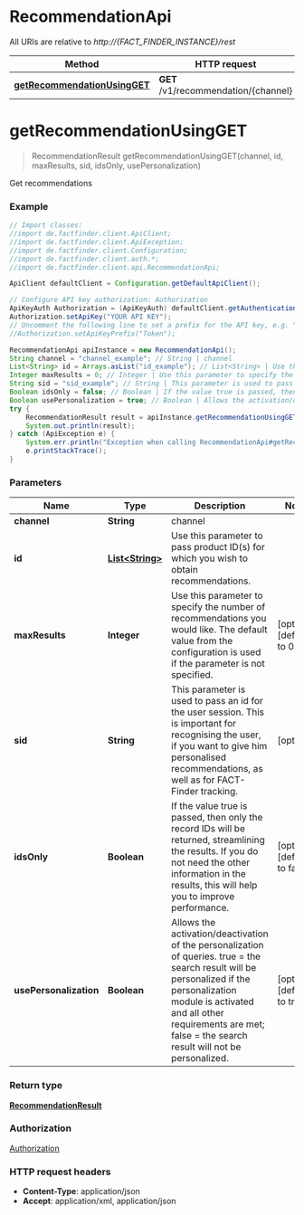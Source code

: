 # RecommendationApi

All URIs are relative to *http://{FACT_FINDER_INSTANCE}/rest*

Method | HTTP request | Description
------------- | ------------- | -------------
[**getRecommendationUsingGET**](RecommendationApi.md#getRecommendationUsingGET) | **GET** /v1/recommendation/{channel} | Get recommendations


<a name="getRecommendationUsingGET"></a>
# **getRecommendationUsingGET**
> RecommendationResult getRecommendationUsingGET(channel, id, maxResults, sid, idsOnly, usePersonalization)

Get recommendations

### Example
```java
// Import classes:
//import de.factfinder.client.ApiClient;
//import de.factfinder.client.ApiException;
//import de.factfinder.client.Configuration;
//import de.factfinder.client.auth.*;
//import de.factfinder.client.api.RecommendationApi;

ApiClient defaultClient = Configuration.getDefaultApiClient();

// Configure API key authorization: Authorization
ApiKeyAuth Authorization = (ApiKeyAuth) defaultClient.getAuthentication("Authorization");
Authorization.setApiKey("YOUR API KEY");
// Uncomment the following line to set a prefix for the API key, e.g. "Token" (defaults to null)
//Authorization.setApiKeyPrefix("Token");

RecommendationApi apiInstance = new RecommendationApi();
String channel = "channel_example"; // String | channel
List<String> id = Arrays.asList("id_example"); // List<String> | Use this parameter to pass product ID(s) for which you wish to obtain recommendations.
Integer maxResults = 0; // Integer | Use this parameter to specify the number of recommendations you would like. The default value from the configuration is used if the parameter is not specified.
String sid = "sid_example"; // String | This parameter is used to pass an id for the user session. This is important for recognising the user, if you want to give him personalised recommendations, as well as for FACT-Finder tracking.
Boolean idsOnly = false; // Boolean | If the value true is passed, then only the record IDs will be returned, streamlining the results. If you do not need the other information in the results, this will help you to improve performance.
Boolean usePersonalization = true; // Boolean | Allows the activation/deactivation of the personalization of queries. true = the search result will be personalized if the personalization module is activated and all other requirements are met; false = the search result will not be personalized.
try {
    RecommendationResult result = apiInstance.getRecommendationUsingGET(channel, id, maxResults, sid, idsOnly, usePersonalization);
    System.out.println(result);
} catch (ApiException e) {
    System.err.println("Exception when calling RecommendationApi#getRecommendationUsingGET");
    e.printStackTrace();
}
```

### Parameters

Name | Type | Description  | Notes
------------- | ------------- | ------------- | -------------
 **channel** | **String**| channel |
 **id** | [**List&lt;String&gt;**](String.md)| Use this parameter to pass product ID(s) for which you wish to obtain recommendations. |
 **maxResults** | **Integer**| Use this parameter to specify the number of recommendations you would like. The default value from the configuration is used if the parameter is not specified. | [optional] [default to 0]
 **sid** | **String**| This parameter is used to pass an id for the user session. This is important for recognising the user, if you want to give him personalised recommendations, as well as for FACT-Finder tracking. | [optional]
 **idsOnly** | **Boolean**| If the value true is passed, then only the record IDs will be returned, streamlining the results. If you do not need the other information in the results, this will help you to improve performance. | [optional] [default to false]
 **usePersonalization** | **Boolean**| Allows the activation/deactivation of the personalization of queries. true &#x3D; the search result will be personalized if the personalization module is activated and all other requirements are met; false &#x3D; the search result will not be personalized. | [optional] [default to true]

### Return type

[**RecommendationResult**](RecommendationResult.md)

### Authorization

[Authorization](../README.md#Authorization)

### HTTP request headers

 - **Content-Type**: application/json
 - **Accept**: application/xml, application/json

